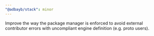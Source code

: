 ```yaml
---
"@adbayb/stack": minor
---
```


Improve the way the package manager is enforced to avoid external contributor errors with uncompliant engine definition (e.g. proto users).
